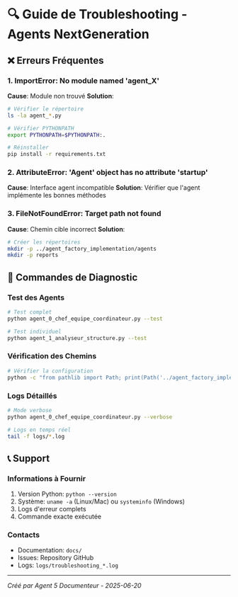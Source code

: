 # 🔍 Guide de Troubleshooting - Agents NextGeneration

## ❌ Erreurs Fréquentes

### 1. ImportError: No module named 'agent_X'
**Cause**: Module non trouvé
**Solution**:
```bash
# Vérifier le répertoire
ls -la agent_*.py

# Vérifier PYTHONPATH
export PYTHONPATH=$PYTHONPATH:.

# Réinstaller
pip install -r requirements.txt
```

### 2. AttributeError: 'Agent' object has no attribute 'startup'
**Cause**: Interface agent incompatible
**Solution**: Vérifier que l'agent implémente les bonnes méthodes

### 3. FileNotFoundError: Target path not found
**Cause**: Chemin cible incorrect
**Solution**:
```bash
# Créer les répertoires
mkdir -p ../agent_factory_implementation/agents
mkdir -p reports
```

## 🔧 Commandes de Diagnostic

### Test des Agents
```bash
# Test complet
python agent_0_chef_equipe_coordinateur.py --test

# Test individuel
python agent_1_analyseur_structure.py --test
```

### Vérification des Chemins
```bash
# Vérifier la configuration
python -c "from pathlib import Path; print(Path('../agent_factory_implementation/agents').exists())"
```

### Logs Détaillés
```bash
# Mode verbose
python agent_0_chef_equipe_coordinateur.py --verbose

# Logs en temps réel
tail -f logs/*.log
```

## 📞 Support

### Informations à Fournir
1. Version Python: `python --version`
2. Système: `uname -a` (Linux/Mac) ou `systeminfo` (Windows)
3. Logs d'erreur complets
4. Commande exacte exécutée

### Contacts
- Documentation: `docs/`
- Issues: Repository GitHub
- Logs: `logs/troubleshooting_*.log`

---
*Créé par Agent 5 Documenteur - 2025-06-20*
